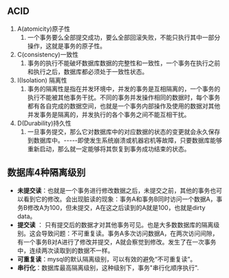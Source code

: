 ## ACID
1. A(atomicity)原子性
   1. 一个事务要么全部提交成功，要么全部回滚失败，不能只执行其中一部分操作，这就是事务的原子性。
2. C(consistency)一致性
   1. 事务的执行不能破坏数据库数据的完整性和一致性，一个事务在执行之前和执行之后，数据库都必须处于一致性状态。
3. I(Isolation) 隔离性
   1. 事务的隔离性是指在并发环境中，并发的事务是互相隔离的，一个事务的执行不能被其他事务干扰。不同的事务并发操作相同的数据时，每个事务都有各自完成的数据空间，也就是一个事务内部操作及使用的数据对其他并发事务是隔离的，并发执行的各个事务之间不能互相干扰。
4. D(Durability)持久性
   1. 一旦事务提交，那么它对数据库中的对应数据的状态的变更就会永久保存到数据库中。-----即使发生系统崩溃或机器宕机等故障，只要数据库能够重新启动，那么就一定能够将其恢复到事务成功结束的状态。

## 数据库4种隔离级别

- **未提交读**：也就是一个事务进行修改数据之后，未提交之前，其他的事务也可以看到它的修改。会出现脏读的现象：事务A和事务B同时访问一个数据A，事务B修改A为100，但未提交，A在这之后读到的A就是100，也就是dirty data。
- **提交读** ： 只有提交后的数据才对其他事务可见。也是大多数数据库的隔离级别。这会导致问题：不可重复读。事务A多次访问数据A，在两次访问间隙，有一个事务B对A进行了修改并提交，A就会察觉到修改。发生了在一次事务中，连续两次读取到的数据不一样。
- **可重复读**：mysql的默认隔离级别，可以有效的避免“不可重复读”。
- **串行化**：数据库最高隔离级别，这种级别下，事务"串行化顺序执行".